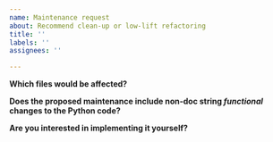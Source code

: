 ```yaml
---
name: Maintenance request
about: Recommend clean-up or low-lift refactoring
title: ''
labels: ''
assignees: ''

---
```


**Which files would be affected?**

**Does the proposed maintenance include non-doc string _functional_ changes to the Python code?**

**Are you interested in implementing it yourself?**
